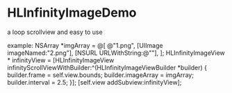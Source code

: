 # HLInfinityImageDemo
a loop scrollview and easy to use

example:
  NSArray *imgArray = @[
                        @"1.png",
                        [UIImage imageNamed:"2.png"],
                        [NSURL URLWithString:@""],
                        ];
    HLInfinityImageView * infinityView = [HLInfinityImageView infinityScrollViewWithBuilder:^(HLInfinityImageViewBuilder *builder) {
        builder.frame = self.view.bounds;
        builder.imageArray = imgArray;
        builder.interval = 2.5;
    }];
    [self.view addSubview:infinityView];
